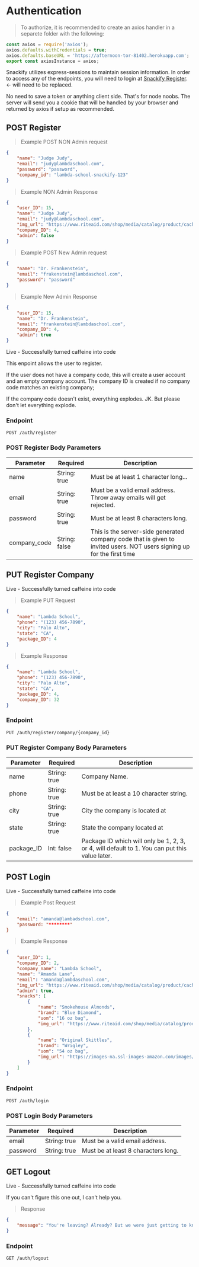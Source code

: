 # Authentication

> To authorize, it is recommended to create an axios handler in a separete folder with the following:

```javascript
const axios = require('axios');
axios.defaults.withCredentials = true;
axios.defaults.baseURL = 'https://afternoon-tor-81402.herokuapp.com';
export const axiosInstance = axios;
```

Snackify utilizes express-sessions to maintain session information. In order to access any of the endpoints, you will need to login at [Snackify Register](http://snackify.zeit.io). <- will need to be replaced.

No need to save a token or anything client side. That's for node noobs. The server will send you a cookie that will be handled by your browser and returned by axios if setup as recommended.

## POST Register

> Example POST NON Admin request

```json
{
    "name": "Judge Judy",
    "email": "judy@lambdaschool.com",
    "password": "password",
    "company_id": "lambda-school-snackify-123"
}
```

> Example NON Admin Response

```json
{
    "user_ID": 15,
    "name": "Judge Judy",
    "email": "judy@lambdaschool.com",
    "img_url": "https://www.riteaid.com/shop/media/catalog/product/cache/1/image/9df78eab33525d08d6e5fb8d27136e95/0/4/041570030837.jpg",
    "company_ID": 4,
    "admin": false
}
```

> Example POST New Admin request

```json
{
    "name": "Dr. Frankenstein",
    "email": "frakenstein@lambdaschool.com",
    "password": "password"
}
```

> Example New Admin Response

```json
{
    "user_ID": 15,
    "name": "Dr. Frankenstein",
    "email": "frankenstein@lambdaschool.com",
    "company_ID": 4,
    "admin": true
}
```

<aside class="success">
Live - Successfully turned caffeine into code
</aside>

This enpoint allows the user to register.

If the user does not have a company code, this will create a user account and an empty company account. The company ID is created if no company code matches an existing company;

If the company code doesn't exist, everything explodes. JK. But please don't let everything explode.

### Endpoint

`POST /auth/register`

### POST Register Body Parameters

| Parameter    | Required      | Description                                                                                                            |
| ------------ | ------------- | ---------------------------------------------------------------------------------------------------------------------- |
| name         | String: true  | Must be at least 1 character long...                                                                                   |
| email        | String: true  | Must be a valid email address. Throw away emails will get rejected.                                                    |
| password     | String: true  | Must be at least 8 characters long.                                                                                    |
| company_code | String: false | This is the server-side generated company code that is given to invited users. NOT users signing up for the first time |

## PUT Register Company

<aside class="success">
Live - Successfully turned caffeine into code
</aside>

> Example PUT Request

```json
{
    "name": "Lambda School",
    "phone": "(123) 456-7890",
    "city": "Palo Alto",
    "state": "CA",
    "package_ID": 4
}
```

> Example Response

```json
{
    "name": "Lambda School",
    "phone": "(123) 456-7890",
    "city": "Palo Alto",
    "state": "CA",
    "package_ID": 4,
    "company_ID": 32
}
```

### Endpoint

`PUT /auth/register/company/{company_id}`

### PUT Register Company Body Parameters

| Parameter  | Required     | Description                                                                                   |
| ---------- | ------------ | --------------------------------------------------------------------------------------------- |
| name       | String: true | Company Name.                                                                                 |
| phone      | String: true | Must be at least a 10 character string.                                                       |
| city       | String: true | City the company is located at                                                                |
| state      | String: true | State the company located at                                                                  |
| package_ID | Int: false   | Package ID which will only be 1, 2, 3, or 4, will default to 1. You can put this value later. |

## POST Login

<aside class="success">
Live - Successfully turned caffeine into code
</aside>

> Example Post Request

```json
{
	"email": "amanda@lambadschool.com",
	"password: "********"
}
```

> Example Response

```json
{
    "user_ID": 1,
    "company_ID": 2,
    "company_name": "Lambda School",
    "name": "Amanda Lane",
    "email": "amanda@lambdaschool.com",
    "img_url": "https://www.riteaid.com/shop/media/catalog/product/cache/1/image/9df78eab33525d08d6e5fb8d27136e95/0/4/041570030837.jpg",
    "admin": true,
    "snacks": [
        {
            "name": "Smokehouse Almonds",
            "brand": "Blue Diamond",
            "uom": "16 oz bag",
            "img_url": "https://www.riteaid.com/shop/media/catalog/product/cache/1/image/9df78eab33525d08d6e5fb8d27136e95/0/4/041570030837.jpg"
        },
        {
            "name": "Original Skittles",
            "brand": "Wrigley",
            "uom": "54 oz bag",
            "img_url": "https://images-na.ssl-images-amazon.com/images/I/71dHUI2QzEL._SX425_.jpg"
        }
    ]
}
```

### Endpoint

`POST /auth/login`

### POST Login Body Parameters

| Parameter | Required     | Description                         |
| --------- | ------------ | ----------------------------------- |
| email     | String: true | Must be a valid email address.      |
| password  | String: true | Must be at least 8 characters long. |

## GET Logout

<aside class="success">
Live - Successfully turned caffeine into code
</aside>

If you can't figure this one out, I can't help you.

> Response

```json
{
    "message": "You're leaving? Already? But we were just getting to know each other."
}
```

### Endpoint

`GET /auth/logout`
